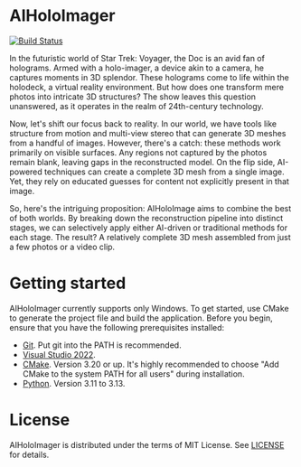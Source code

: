 # AIHoloImager

[![Build Status](https://gongminmin.visualstudio.com/AIHoloImager/_apis/build/status%2Fgongminmin.AIHoloImager?branchName=main)](https://gongminmin.visualstudio.com/AIHoloImager/_build/latest?definitionId=8&branchName=main)

In the futuristic world of Star Trek: Voyager, the Doc is an avid fan of holograms. Armed with a holo-imager, a device akin to a camera, he captures moments in 3D splendor. These holograms come to life within the holodeck, a virtual reality environment. But how does one transform mere photos into intricate 3D structures? The show leaves this question unanswered, as it operates in the realm of 24th-century technology.

Now, let's shift our focus back to reality. In our world, we have tools like structure from motion and multi-view stereo that can generate 3D meshes from a handful of images. However, there's a catch: these methods work primarily on visible surfaces. Any regions not captured by the photos remain blank, leaving gaps in the reconstructed model. On the flip side, AI-powered techniques can create a complete 3D mesh from a single image. Yet, they rely on educated guesses for content not explicitly present in that image.

So, here's the intriguing proposition: AIHoloImage aims to combine the best of both worlds. By breaking down the reconstruction pipeline into distinct stages, we can selectively apply either AI-driven or traditional methods for each stage. The result? A relatively complete 3D mesh assembled from just a few photos or a video clip.

# Getting started

AIHoloImager currently supports only Windows. To get started, use CMake to generate the project file and build the application. Before you begin, ensure that you have the following prerequisites installed:

* [Git](http://git-scm.com/downloads). Put git into the PATH is recommended.
* [Visual Studio 2022](https://www.visualstudio.com/downloads).
* [CMake](https://www.cmake.org/download/). Version 3.20 or up. It's highly recommended to choose "Add CMake to the system PATH for all users" during installation.
* [Python](https://www.python.org/downloads/). Version 3.11 to 3.13.

# License

AIHoloImager is distributed under the terms of MIT License. See [LICENSE](LICENSE) for details.
